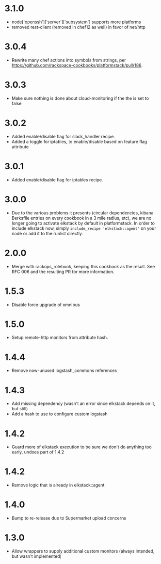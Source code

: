 # 3.1.0

- node['openssh']['server']['subsystem'] supports more platforms
- removed rest-client (removed in chef12 as well) in favor of net/http

# 3.0.4
- Rewrite many chef actions into symbols from strings, per https://github.com/rackspace-cookbooks/platformstack/pull/188.

# 3.0.3
- Make sure nothing is done about cloud-monitoring if the the is set to false

# 3.0.2
- Added enable/disable flag for slack_handler recipe.
- Added a toggle for iptables, to enable/disable based on feature flag attribute

# 3.0.1
- Added enable/disable flag for iptables recipe.

# 3.0.0

- Due to the various problems it presents (circular dependencies, kibana Berksfile entries on every cookbook in a 3 mile radius, etc), we are no longer going to activate elkstack by default in platformstack. In order to include elkstack now, simply `include_recipe 'elkstack::agent'` on your node or add it to the runlist directly.

# 2.0.0

- Merge with rackops_rolebook, keeping this cookbook as the result. See RFC 006 and the resulting PR for more information.

# 1.5.3

- Disable force upgrade of omnibus

# 1.5.0

- Setup remote-http monitors from attribute hash.

# 1.4.4

- Remove now-unused logstash_commons references

# 1.4.3

- Add missing dependency (wasn't an error since elkstack depends on it, but still)
- Add a hash to use to configure custom logstash

# 1.4.2

- Guard more of elkstack execution to be sure we don't do anything too early, undoes part of 1.4.2

# 1.4.2

- Remove logic that is already in elkstack::agent

# 1.4.0

- Bump to re-release due to Supermarket upload concerns

# 1.3.0

- Allow wrappers to supply additional custom monitors (always intended, but wasn't implemented)
